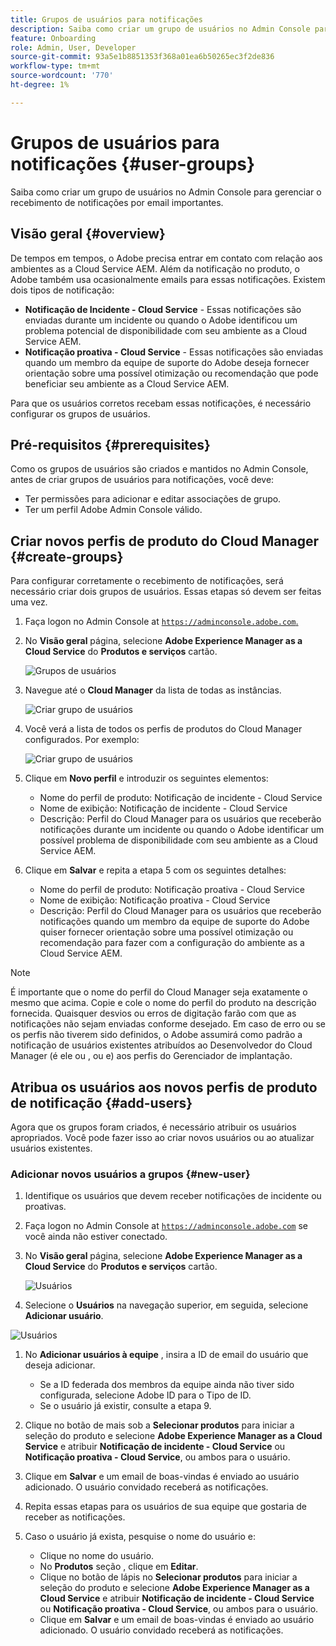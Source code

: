 ```yaml
---
title: Grupos de usuários para notificações
description: Saiba como criar um grupo de usuários no Admin Console para gerenciar o recebimento de notificações por email importantes.
feature: Onboarding
role: Admin, User, Developer
source-git-commit: 93a5e1b8851353f368a01ea6b50265ec3f2de836
workflow-type: tm+mt
source-wordcount: '770'
ht-degree: 1%

---
```



# Grupos de usuários para notificações {#user-groups}

Saiba como criar um grupo de usuários no Admin Console para gerenciar o recebimento de notificações por email importantes.

## Visão geral {#overview}

De tempos em tempos, o Adobe precisa entrar em contato com relação aos ambientes as a Cloud Service AEM. Além da notificação no produto, o Adobe também usa ocasionalmente emails para essas notificações. Existem dois tipos de notificação:

* **Notificação de Incidente - Cloud Service** - Essas notificações são enviadas durante um incidente ou quando o Adobe identificou um problema potencial de disponibilidade com seu ambiente as a Cloud Service AEM.
* **Notificação proativa - Cloud Service** - Essas notificações são enviadas quando um membro da equipe de suporte do Adobe deseja fornecer orientação sobre uma possível otimização ou recomendação que pode beneficiar seu ambiente as a Cloud Service AEM.

Para que os usuários corretos recebam essas notificações, é necessário configurar os grupos de usuários.

## Pré-requisitos {#prerequisites}

Como os grupos de usuários são criados e mantidos no Admin Console, antes de criar grupos de usuários para notificações, você deve:

* Ter permissões para adicionar e editar associações de grupo.
* Ter um perfil Adobe Admin Console válido.

## Criar novos perfis de produto do Cloud Manager {#create-groups}

Para configurar corretamente o recebimento de notificações, será necessário criar dois grupos de usuários. Essas etapas só devem ser feitas uma vez.

1. Faça logon no Admin Console at [`https://adminconsole.adobe.com`.](https://adminconsole.adobe.com)

1. No **Visão geral** página, selecione **Adobe Experience Manager as a Cloud Service** do **Produtos e serviços** cartão.

   ![Grupos de usuários](assets/products_services.png)

1. Navegue até o **Cloud Manager** da lista de todas as instâncias.

   ![Criar grupo de usuários](assets/cloud_manager_instance.png)

1. Você verá a lista de todos os perfis de produtos do Cloud Manager configurados. Por exemplo:

   ![Criar grupo de usuários](assets/cloud_manager_profiles.png)

1. Clique em **Novo perfil** e introduzir os seguintes elementos:

   * Nome do perfil de produto: Notificação de incidente - Cloud Service
   * Nome de exibição: Notificação de incidente - Cloud Service
   * Descrição: Perfil do Cloud Manager para os usuários que receberão notificações durante um incidente ou quando o Adobe identificar um possível problema de disponibilidade com seu ambiente as a Cloud Service AEM.

1. Clique em **Salvar** e repita a etapa 5 com os seguintes detalhes:

   * Nome do perfil de produto: Notificação proativa - Cloud Service
   * Nome de exibição: Notificação proativa - Cloud Service
   * Descrição: Perfil do Cloud Manager para os usuários que receberão notificações quando um membro da equipe de suporte do Adobe quiser fornecer orientação sobre uma possível otimização ou recomendação para fazer com a configuração do ambiente as a Cloud Service AEM.

>[!NOTE]
>
>É importante que o nome do perfil do Cloud Manager seja exatamente o mesmo que acima. Copie e cole o nome do perfil do produto na descrição fornecida. Quaisquer desvios ou erros de digitação farão com que as notificações não sejam enviadas conforme desejado. Em caso de erro ou se os perfis não tiverem sido definidos, o Adobe assumirá como padrão a notificação de usuários existentes atribuídos ao Desenvolvedor do Cloud Manager (é ele ou , ou e) aos perfis do Gerenciador de implantação.

## Atribua os usuários aos novos perfis de produto de notificação {#add-users}

Agora que os grupos foram criados, é necessário atribuir os usuários apropriados. Você pode fazer isso ao criar novos usuários ou ao atualizar usuários existentes.

### Adicionar novos usuários a grupos {#new-user}

1. Identifique os usuários que devem receber notificações de incidente ou proativas.

1. Faça logon no Admin Console at [`https://adminconsole.adobe.com`](https://adminconsole.adobe.com) se você ainda não estiver conectado.

1. No **Visão geral** página, selecione **Adobe Experience Manager as a Cloud Service** do **Produtos e serviços** cartão.

   ![Usuários](assets/product_services.png)

1. Selecione o **Usuários** na navegação superior, em seguida, selecione **Adicionar usuário**.

![Usuários](assets/cloud_manager_add_user.png)

1. No **Adicionar usuários à equipe** , insira a ID de email do usuário que deseja adicionar.

   * Se a ID federada dos membros da equipe ainda não tiver sido configurada, selecione Adobe ID para o Tipo de ID.
   * Se o usuário já existir, consulte a etapa 9.

1. Clique no botão de mais sob a **Selecionar produtos** para iniciar a seleção do produto e selecione **Adobe Experience Manager as a Cloud Service** e atribuir **Notificação de incidente - Cloud Service** ou **Notificação proativa - Cloud Service**, ou ambos para o usuário.

1. Clique em **Salvar** e um email de boas-vindas é enviado ao usuário adicionado. O usuário convidado receberá as notificações.

1. Repita essas etapas para os usuários de sua equipe que gostaria de receber as notificações.

1. Caso o usuário já exista, pesquise o nome do usuário e:

   * Clique no nome do usuário.
   * No **Produtos** seção , clique em **Editar**.
   * Clique no botão de lápis no **Selecionar produtos** para iniciar a seleção do produto e selecione **Adobe Experience Manager as a Cloud Service** e atribuir **Notificação de incidente - Cloud Service** ou **Notificação proativa - Cloud Service**, ou ambos para o usuário.
   * Clique em **Salvar** e um email de boas-vindas é enviado ao usuário adicionado. O usuário convidado receberá as notificações.
